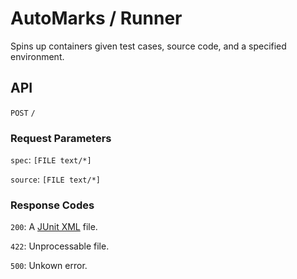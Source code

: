 # AutoMarks / Runner

Spins up containers given test cases, source code, and a specified environment.

## API

`POST` `/`

### Request Parameters

`spec`: `[FILE text/*]`

`source`: `[FILE text/*]`

### Response Codes

`200`: A [JUnit XML](http://help.catchsoftware.com/display/ET/JUnit+Format) file.

`422`: Unprocessable file.

`500`: Unkown error.


